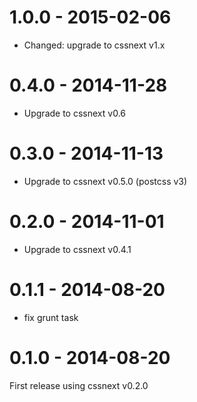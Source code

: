 # 1.0.0 - 2015-02-06

- Changed: upgrade to cssnext v1.x

# 0.4.0 - 2014-11-28

- Upgrade to cssnext v0.6

# 0.3.0 - 2014-11-13

- Upgrade to cssnext v0.5.0 (postcss v3)

# 0.2.0 - 2014-11-01

- Upgrade to cssnext v0.4.1

# 0.1.1 - 2014-08-20

- fix grunt task

# 0.1.0 - 2014-08-20

First release using cssnext v0.2.0
